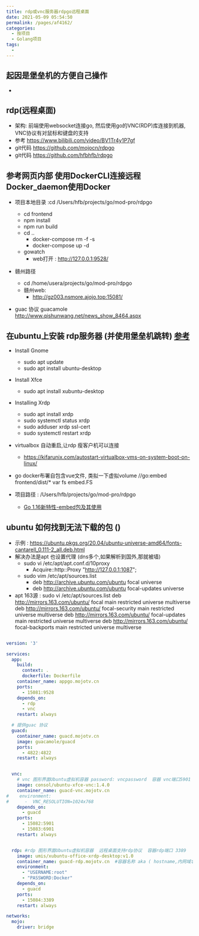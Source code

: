 ```yaml
---
title: rdp或vnc服务器rdpgo远程桌面
date: 2021-05-09 05:54:50
permalink: /pages/af4162/
categories:
  - 按项目
  - Golang项目
tags:
  - 
---
```



## 起因是堡垒机的方便自己操作
  - 

## rdp(远程桌面)
- 架构: 前端使用websocket连接go, 然后使用go的VNC(RDP)库连接到机器, VNC协议有对鼠标和键盘的支持
- 参考 https://www.bilibili.com/video/BV1Tr4y1P7gf
- git代码  https://github.com/mojocn/rdpgo
- git代码  https://github.com/hfbhfb/rdpgo 

## 参考网页内部 使用DockerCLI连接远程Docker_daemon使用Docker 
  - 项目本地目录 :cd /Users/hfb/projects/go/mod-pro/rdpgo
    - cd frontend
    - npm install
    - npm run build
    - cd ..
      - docker-compose rm -f -s 
      - docker-compose up -d 
    - gowatch
      - web打开 : http://127.0.0.1:9528/
  - 赣州路径
    - cd /home/usera/projects/go/mod-pro/rdpgo
    - 赣州web: 
      - http://gz003.nsmore.ajojo.top:15081/

  - guac 协议  guacamole http://www.qishunwang.net/news_show_8464.aspx



## 在ubuntu上安装 rdp服务器 (并使用堡垒机跳转) [参考](https://linuxize.com/post/how-to-install-xrdp-on-ubuntu-20-04/)
- Install Gnome
  - sudo apt update
  - sudo apt install ubuntu-desktop
- Install Xfce
  - sudo apt install xubuntu-desktop
- Installing Xrdp
  - sudo apt install xrdp
  - sudo systemctl status xrdp
  - sudo adduser xrdp ssl-cert  
  - sudo systemctl restart xrdp



- virtualbox 自动重启,让rdp 瘦客户机可以连接
  - https://kifarunix.com/autostart-virtualbox-vms-on-system-boot-on-linux/


- go docker布署自包含vue文件, 类拟一下虚拟volume
//go:embed frontend/dist/*
var fs embed.FS
- 项目路径 : /Users/hfb/projects/go/mod-pro/rdpgo 
  - [Go 1.16新特性-embed包及其使用](https://zhuanlan.zhihu.com/p/351931501)


## ubuntu 如何找到无法下载的包 ()
- 示例 : https://ubuntu.pkgs.org/20.04/ubuntu-universe-amd64/fonts-cantarell_0.111-2_all.deb.html
- 解决办法是apt 也设置代理 (dns多个,如果解析到国外,那就被墙)
  - sudo vi /etc/apt/apt.conf.d/10proxy
    - Acquire::http::Proxy "http://127.0.0.1:1087";
  - sudo vim /etc/apt/sources.list
    -  deb http://archive.ubuntu.com/ubuntu focal universe
    -  deb http://archive.ubuntu.com/ubuntu focal-updates universe
- apt 163源  : sudo vi /etc/apt/sources.list
deb http://mirrors.163.com/ubuntu/ focal main restricted universe multiverse
deb http://mirrors.163.com/ubuntu/ focal-security main restricted universe multiverse
deb http://mirrors.163.com/ubuntu/ focal-updates main restricted universe multiverse
deb http://mirrors.163.com/ubuntu/ focal-backports main restricted universe multiverse



``` yml docker-compose.yaml

version: '3'

services:
  app:
    build:
      context: .
      dockerfile: Dockerfile
    container_name: appgo.mojotv.cn
    ports:
      - 15081:9528
    depends_on:
      - rdp
      - vnc
    restart: always

  # 提供guac 协议
  guacd:
    container_name: guacd.mojotv.cn
    image: guacamole/guacd
    ports:
      - 4822:4822
    restart: always


  vnc:
    # vnc 图形界面Ubuntu虚拟机容器 password: vncpassword  容器 vnc端口5901
    image: consol/ubuntu-xfce-vnc:1.4.0
    container_name: guacd-vnc.mojotv.cn
#    environment:
#      -  VNC_RESOLUTION=1024x768
    depends_on:
      - guacd
    ports:
      - 15082:5901
      - 15083:6901
    restart: always


  rdp: #rdp 图形界面Ubuntu虚拟机容器  远程桌面支持rdp协议  容器rdp端口 3389
    image: umis/xubuntu-office-xrdp-desktop:v1.0
    container_name: guacd-rdp.mojotv.cn  #容器名称 aka ( hostname,内网域名)
    environment:
      - "USERNAME:root"
      - "PASSWORD:Docker"
    depends_on:
      - guacd
    ports:
      - 15084:3389
    restart: always

networks:
  mojo:
    driver: bridge

```


